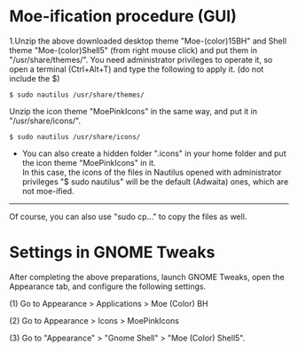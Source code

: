 # Moe-ification procedure (GUI)

1.Unzip the above downloaded desktop theme "Moe-(color)15BH" and Shell theme "Moe-(color)Shell5" (from right mouse click) and put them in "/usr/share/themes/". You need administrator privileges to operate it, so open a terminal (Ctrl+Alt+T) and type the following to apply it. (do not include the $)  

	$ sudo nautilus /usr/share/themes/
  
Unzip the icon theme "MoePinkIcons" in the same way, and put it in "/usr/share/icons/".  

	$ sudo nautilus /usr/share/icons/

* You can also create a hidden folder ".icons" in your home folder and put the icon theme "MoePinkIcons" in it.  
In this case, the icons of the files in Nautilus opened with administrator privileges "$ sudo nautilus" will be the default (Adwaita) ones, which are not moe-ified.

---
Of course, you can also use "sudo cp..." to copy the files as well.
  
# Settings in GNOME Tweaks

After completing the above preparations, launch GNOME Tweaks, open the Appearance tab, and configure the following settings.  

(1) Go to Appearance > Applications > Moe (Color) BH  

(2) Go to Appearance > Icons > MoePinkIcons  

(3) Go to "Appearance" > "Gnome Shell" > "Moe (Color) Shell5".  
